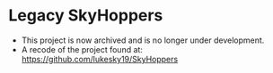 # Legacy SkyHoppers
* This project is now archived and is no longer under development.
* A recode of the project found at: https://github.com/lukesky19/SkyHoppers
